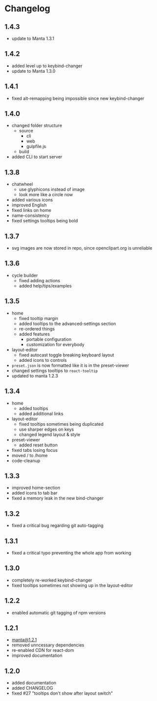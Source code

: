 # Changelog

## 1.4.3
- update to Manta 1.3.1

## 1.4.2
- added level up to keybind-changer
- update to Manta 1.3.0

## 1.4.1
- fixed alt-remapping being impossible since new keybind-changer

## 1.4.0
- changed folder structure
	- source
		- cli
		- web
		- gulpfile.js
	- build
- added CLI to start server

## 1.3.8
- chatwheel
	- use glyphicons instead of image
	- look more like a circle now
- added various icons
- improved English
- fixed links on home
- name-consistency
- fixed settings tooltips being bold

## 1.3.7
- svg images are now stored in repo, since openclipart.org is unreliable

## 1.3.6
- cycle builder
	- fixed adding actions
	- added help/tips/examples

## 1.3.5
- home
	- fixed tooltip margin
	- added tooltips to the advanced-settings section
	- re-ordered things
	- added features
		- portable configuration
		- customization for everybody
- layout-editor
	- fixed autocast toggle breaking keyboard layout
	- added icons to controls
- `preset.json` is now formatted like it is in the preset-viewer
- changed settings tooltips to `react-tooltip`
- updated to manta 1.2.3

## 1.3.4
- home
	- added tooltips
	- added additional links
- layout-editor
	- fixed tooltips sometimes being duplicated
	- use sharper edges on keys
	- changed legend layout & style
- preset-viewer
	- added reset button
- fixed tabs losing focus
- moved / to /home
- code-cleanup

## 1.3.3
- improved home-section
- added icons to tab bar
- fixed a memory leak in the new bind-changer

## 1.3.2
- fixed a critical bug regarding git auto-tagging

## 1.3.1
- fixed a critical typo preventing the whole app from working

## 1.3.0
- completely re-worked keybind-changer
- fixed tooltips sometimes not showing up in the layout-editor

## 1.2.2
- enabled automatic git tagging of npm versions

## 1.2.1
- manta@1.2.1
- removed unncessary dependencies
- re-enabled CDN for react-dom
- improved documentation

## 1.2.0
- added documentation
- added CHANGELOG
- fixed #27 "tooltips don't show after layout switch"
